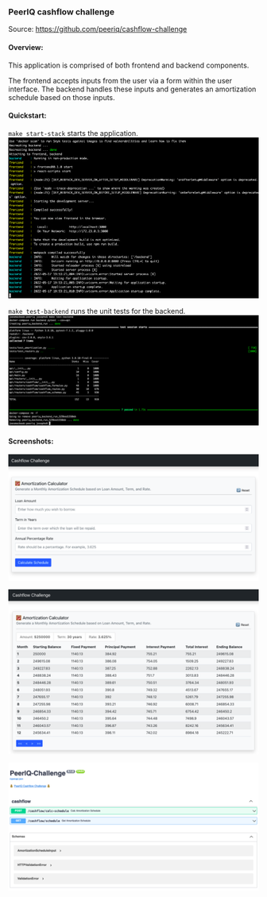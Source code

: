 ### PeerIQ cashflow challenge

Source: https://github.com/peeriq/cashflow-challenge

#### Overview:

This application is comprised of both frontend and backend components.

The frontend accepts inputs from the user via a form within the user interface.
The backend handles these inputs and generates an amortization schedule based on those inputs.


#### Quickstart:

`make start-stack` starts the application.
![start-stack](./docs/cli02.png?raw=true "Run command")

`make test-backend` runs the unit tests for the backend.
![start-stack](./docs/cli01.png?raw=true "Run command")

#### Screenshots:

![ui01](./docs/ui01.png?raw=true "UI")

![ui02](./docs/ui02.png?raw=true "UI")

![api01](./docs/api01.png?raw=true "API Docs")





